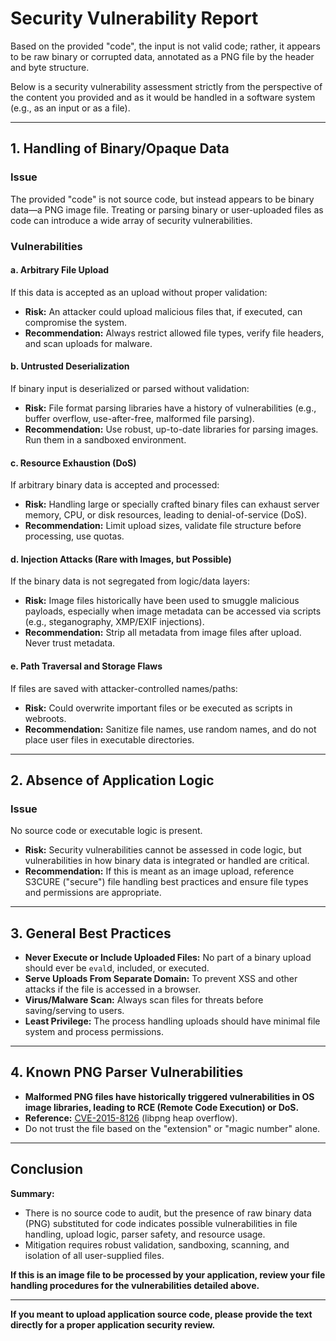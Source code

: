 # Security Vulnerability Report

Based on the provided "code", the input is not valid code; rather, it appears to be raw binary or corrupted data, annotated as a PNG file by the header and byte structure.

Below is a security vulnerability assessment strictly from the perspective of the content you provided and as it would be handled in a software system (e.g., as an input or as a file).

---

## 1. Handling of Binary/Opaque Data

### Issue
The provided "code" is not source code, but instead appears to be binary data—a PNG image file. Treating or parsing binary or user-uploaded files as code can introduce a wide array of security vulnerabilities.

### Vulnerabilities

#### a. Arbitrary File Upload
If this data is accepted as an upload without proper validation:

- **Risk:** An attacker could upload malicious files that, if executed, can compromise the system.
- **Recommendation:** Always restrict allowed file types, verify file headers, and scan uploads for malware.

#### b. Untrusted Deserialization
If binary input is deserialized or parsed without validation:

- **Risk:** File format parsing libraries have a history of vulnerabilities (e.g., buffer overflow, use-after-free, malformed file parsing).
- **Recommendation:** Use robust, up-to-date libraries for parsing images. Run them in a sandboxed environment.

#### c. Resource Exhaustion (DoS)
If arbitrary binary data is accepted and processed:

- **Risk:** Handling large or specially crafted binary files can exhaust server memory, CPU, or disk resources, leading to denial-of-service (DoS).
- **Recommendation:** Limit upload sizes, validate file structure before processing, use quotas.

#### d. Injection Attacks (Rare with Images, but Possible)
If the binary data is not segregated from logic/data layers:

- **Risk:** Image files historically have been used to smuggle malicious payloads, especially when image metadata can be accessed via scripts (e.g., steganography, XMP/EXIF injections).
- **Recommendation:** Strip all metadata from image files after upload. Never trust metadata.

#### e. Path Traversal and Storage Flaws
If files are saved with attacker-controlled names/paths:

- **Risk:** Could overwrite important files or be executed as scripts in webroots.
- **Recommendation:** Sanitize file names, use random names, and do not place user files in executable directories.

---

## 2. Absence of Application Logic

### Issue
No source code or executable logic is present.

- **Risk:** Security vulnerabilities cannot be assessed in code logic, but vulnerabilities in how binary data is integrated or handled are critical.
- **Recommendation:** If this is meant as an image upload, reference S3CURE ("secure") file handling best practices and ensure file types and permissions are appropriate.

---

## 3. General Best Practices

- **Never Execute or Include Uploaded Files:** No part of a binary upload should ever be `eval`d, included, or executed.
- **Serve Uploads From Separate Domain:** To prevent XSS and other attacks if the file is accessed in a browser.
- **Virus/Malware Scan:** Always scan files for threats before saving/serving to users.
- **Least Privilege:** The process handling uploads should have minimal file system and process permissions.

---

## 4. Known PNG Parser Vulnerabilities

- **Malformed PNG files have historically triggered vulnerabilities in OS image libraries, leading to RCE (Remote Code Execution) or DoS.**
- **Reference:** [CVE-2015-8126](https://cve.mitre.org/cgi-bin/cvename.cgi?name=CVE-2015-8126) (libpng heap overflow).
- Do not trust the file based on the "extension" or "magic number" alone.

---

## Conclusion

**Summary:**  
- There is no source code to audit, but the presence of raw binary data (PNG) substituted for code indicates possible vulnerabilities in file handling, upload logic, parser safety, and resource usage.
- Mitigation requires robust validation, sandboxing, scanning, and isolation of all user-supplied files.

__If this is an image file to be processed by your application, review your file handling procedures for the vulnerabilities detailed above.__

---

**If you meant to upload application source code, please provide the text directly for a proper application security review.**